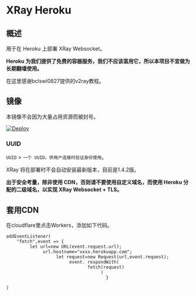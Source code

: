 # XRay Heroku

## 概述

用于在 Heroku 上部署 XRay Websocket。

**Heroku 为我们提供了免费的容器服务，我们不应该滥用它，所以本项目不宜做为长期翻墙使用。**

在这里感谢bclswl0827提供的v2ray教程。

## 镜像

本镜像不会因为大量占用资源而被封号。

[![Deploy](https://www.herokucdn.com/deploy/button.png)](https://dashboard.heroku.com/new?template=https://github.com/dv985211/Heroku-666)

### UUID

`UUID` > `一个 UUID，供用户连接时验证身份使用`。

XRay 将在部署时不会自动安装最新版本，目前是1.4.2版。

**出于安全考量，除非使用 CDN，否则请不要使用自定义域名，而使用 Heroku 分配的二级域名，以实现 XRay Websocket + TLS。**

## 套用CDN
在cloudflare里点击Workers，添加如下代码。

```
addEventListener(
    "fetch",event => {
         let url=new URL(event.request.url);
              url.hostname="xxxx.herokuapp.com";
                   let request=new Request(url,event.request);
                        event. respondWith(
                               fetch(request)
                                    )
                                      }
                            
)
```
